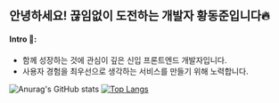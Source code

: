 ## 안녕하세요! 끊임없이 도전하는 개발자 황동준입니다🔥

#### Intro 👋: 
- 함께 성장하는 것에 관심이 깊은 신입 프론트엔드 개발자입니다.
- 사용자 경험을 최우선으로 생각하는 서비스를 만들기 위해 노력합니다.

![Anurag's GitHub stats](https://github-readme-stats.vercel.app/api?username=nebulaBdj&show_icons=true&theme=radical)
[![Top Langs](https://github-readme-stats.vercel.app/api/top-langs/?username=nebulaBdj&layout=compact)](https://github.com/nebulaBdj/github-readme-stats)
